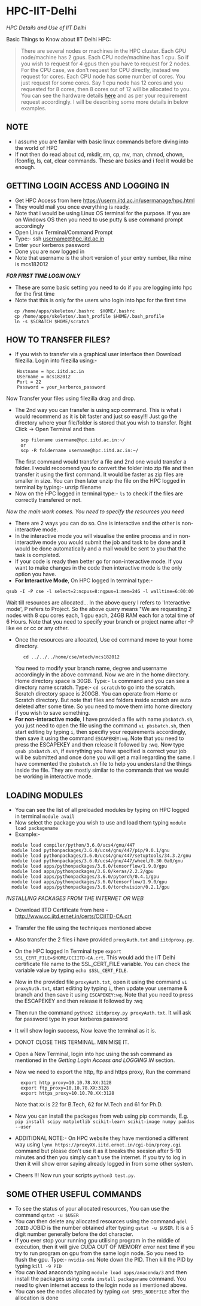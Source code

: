 # HPC-IIT-Delhi

*HPC Details and Use of IIT Delhi*

Basic Things to Know about IIT Delhi HPC:
> There are several nodes or machines in the HPC cluster. Each GPU node/machine has 2 gpus. Each CPU node/machine has 1 cpu. So if you wish to request for 4 gpus then you have to request for 2 nodes. For the CPU case, we don't request for CPU directly, instead we request for cores. Each CPU node has some number of cores. You just request for some cores. Say 1 cpu node has 12 cores and you requested for 8 cores, then 8 cores out of 12 will be allocated to you. You can see the hardware details [here](http://supercomputing.iitd.ac.in/?info) and as per your requirement request accordingly. I will be describing some more details in below examples.

## NOTE
* I assume you are familar with basic linux commands before diving into the world of HPC
* If not then do read about cd, mkdir, rm, cp, mv, man, chmod, chown, ifconfig, ls, cat, clear commands. These are basics and i feel it would be enough.

## GETTING LOGIN ACCESS AND LOGGING IN
* Get HPC Access from here https://userm.iitd.ac.in/usermanage/hpc.html
* They would mail you once everything is ready.
* Note that i would be using Linux OS terminal for the purpose. If you are on Windows OS then you need to use putty & use command prompt accordingly
* Open Linux Terminal/Command Prompt
* Type:- ssh username@hpc.iitd.ac.in
* Enter your kerberos password
* Done you are now logged in
* Note that username is the short version of your entry number, like mine is mcs182012

***FOR FIRST TIME LOGIN ONLY***
* These are some basic setting you need to do if you are logging into hpc for the first time
* Note that this is only for the users who login into hpc for the first time
```
   cp /home/apps/skeleton/.bashrc  $HOME/.bashrc 
   cp /home/apps/skeleton/.bash_profile $HOME/.bash_profile
   ln -s $SCRATCH $HOME/scratch
```

## HOW TO TRANSFER FILES?
* If you wish to transfer via a graphical user interface then Download filezilla. 
  Login into filezilla using:-
```
    Hostname = hpc.iitd.ac.in
    Username = mcs182012
    Port = 22
    Password = your_kerberos_password
```
  Now Transfer your files using filezilla drag and drop.
* The 2nd way you can transfer is using scp command. This is what i would recommend as it is bit faster and just so easy!!!
  Just go the directory where your file/folder is stored that you wish to transfer. Right Click -> Open Terminal and then
  ```
    scp filename username@hpc.iitd.ac.in:~/
    or
    scp -R foldername username@hpc.iitd.ac.in:~/
  ```
  The first command would transfer a file and 2nd one would transfer a folder. I would recoomend you to convert the folder into zip file and then transfer it using the first command. It would be faster as zip files are smaller in size. You can then later unzip the file on the HPC logged in terminal by typing:- unzip filename
* Now on the HPC logged in terminal type:- ```ls``` to check if the files are correctly transfered or not. 

*Now the main work comes. You need to specify the resources you need*

* There are 2 ways you can do so. One is interactive and the other is non-interactive mode.
* In the interactive mode you will visualise the entire process and in non-interactive mode you would submit the job and task to be done and it would be done automatically and a mail would be sent to you that the task is completed.
* If your code is ready then better go for non-interactive mode. If you want to make changes in the code then interactive mode is the only option you have.
* **For Interactive Mode**, On HPC logged In terminal type:-
```
qsub -I -P cse -l select=2:ncpus=8:ngpus=1:mem=24G -l walltime=6:00:00
```
  Wait till resources are allocated...
  In the above query I refers to 'Interactive mode', P refers to Project. So the above query means "We are requesting 2 nodes with 8 cpu cores each, 1 gpu each, 24GB RAM each for a total time of 6 Hours. 
  Note that you need to specify your branch or project name after -P like ee or cc or any other.
* Once the resources are allocated,
  Use cd command move to your home directory.
  ```
     cd ../../../home/cse/mtech/mcs182012
  ```
  You need to modify your branch name, degree and username accordingly in the above command.
  Now we are in the home directory. Home directory space is 30GB. Type:- ```ls``` command and you can see a directory name scratch. Type:- ```cd scratch``` to go into the scratch. Scratch directory space is 200GB. You can operate from Home or Scratch directory. But note that files and folders inside scratch are auto deleted after some time. So you need to move them into home directory if you wish to save something.
* **For non-interactive mode**, I have provided a file with name ```pbsbatch.sh```, you just need to open the file using the command ```vi pbsbatch.sh```, then start editing by typing ```i```, then specifiy your requirements accordingly, then save it using the command ```ESCAPEKEY:wq```. Note that you need to press the ESCAPEKEY and then release it followed by :wq. Now type ```qsub pbsbatch.sh```, if everything you have specified is correct your job will be submitted and once done you will get a mail regarding the same. I have commented the ```pbsbatch.sh``` file to help you understand the things inside the file. They are mostly similar to the commands that we would be working in interactive mode.

## LOADING MODULES

* You can see the list of all preloaded modules by typing on HPC logged in terminal ```module avail```
* Now select the package you wish to use and load them typing ```module load packagename```
* Example:-
```
  module load compiler/python/3.6.0/ucs4/gnu/447 
  module load pythonpackages/3.6.0/ucs4/gnu/447/pip/9.0.1/gnu
  module load pythonpackages/3.6.0/ucs4/gnu/447/setuptools/34.3.2/gnu
  module load pythonpackages/3.6.0/ucs4/gnu/447/wheel/0.30.0a0/gnu
  module load apps/pythonpackages/3.6.0/tensorflow/1.9.0/gpu
  module load apps/pythonpackages/3.6.0/keras/2.2.2/gpu
  module load apps/pythonpackages/3.6.0/pytorch/0.4.1/gpu
  module load apps/pythonpackages/3.6.0/tensorflow/1.9.0/gpu
  module load apps/pythonpackages/3.6.0/torchvision/0.2.1/gpu
```

*INSTALLING PACKAGES FROM THE INTERNET OR WEB*
* Download IITD Certificate from here - http://www.cc.iitd.ernet.in/certs/CCIITD-CA.crt
* Transfer the file using the techniques mentioned above
* Also transfer the 2 files i have provided ```proxyAuth.txt``` and ```iitdproxy.py```.
* On the HPC logged In Terminal type ```export SSL_CERT_FILE=$HOME/CCIITD-CA.crt```. This would add the IIT Delhi certificate file name to the SSL_CERT_FILE variable. You can check the variable value by typing ```echo $SSL_CERT_FILE```. 
* Now in the provided file ```proxyAuth.txt```, open it using the command ```vi proxyAuth.txt```, start editing by typing ```i```, then update your username & branch and then save it using ```ESCAPEKEY:wq```. Note that you need to press the ESCAPEKEY and then release it followed by :wq 
* Then run the command ```python2 iitdproxy.py proxyAuth.txt```. It will ask for password type in your kerberos password
* It will show login success, Now leave the terminal as it is.
* DONOT CLOSE THIS TERMINAL. MINIMISE IT.
* Open a New Terminal, login into hpc using the ssh command as mentioned in the *Getting Login Access and LOGGING IN* section.
* Now we need to export the http, ftp and https proxy, Run the command
  ```
    export http_proxy=10.10.78.XX:3128
    export ftp_proxy=10.10.78.XX:3128
    export https_proxy=10.10.78.XX:3128
  ```
  Note that ```XX``` is 22 for B.Tech, 62 for M.Tech and 61 for Ph.D.
* Now you can install the packages from web using pip commands,
  E.g. ```pip install scipy matplotlib scikit-learn scikit-image numpy pandas --user```
* ADDITIONAL NOTE:-
  On HPC website they have mentioned a different way using ```lynx https://proxyXX.iitd.ernet.in/cgi-bin/proxy.cgi``` command but please don't use it as it breaks the seesion after 5-10 minutes and then you simply can't use the internet. If you try to log in then it will show error saying already logged in from some other system.

* Cheers !!! Now run your scripts ```python3 test.py```.

## SOME OTHER USEFUL COMMANDS
* To see the status of your allocated resources, You can use the command ```qstat -u $USER```
* You can then delete any allocated resources using the command ```qdel JOBID```
  JOBID is the number obtained after typing ```qstat -u $USER```. It is a 5 digit number generally before the dot character.
* If you ever stop your running gpu utilising program in the middle of execution, then it will give CUDA OUT OF MEMORY error next time if you try to run program on gpu from the same login node.
  So you need to flush the gpu. Type:- ```nvidia-smi```
  Note down the PID. Then kill the PID by typing ```kill -9 PID```
* You can load anaconda typing ```module load apps/anaconda/3``` and then install the packages using ```conda install packagename``` command. You need to given internet access to the login node as i mentioned above.
* You can see the nodes allocated by typing ```cat $PBS_NODEFILE``` after the allocation is done
